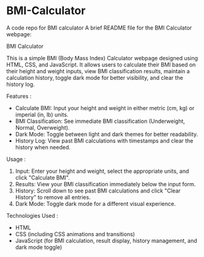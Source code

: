 # BMI-Calculator
A code repo for BMI calculator
A brief README file for the BMI Calculator webpage:

BMI Calculator

This is a simple BMI (Body Mass Index) Calculator webpage designed using HTML, CSS, and JavaScript. It allows users to calculate their BMI based on their height and weight inputs, view BMI classification results, maintain a calculation history, toggle dark mode for better visibility, and clear the history log.

Features :

- Calculate BMI: Input your height and weight in either metric (cm, kg) or imperial (in, lb) units.
- BMI Classification: See immediate BMI classification (Underweight, Normal, Overweight).
- Dark Mode: Toggle between light and dark themes for better readability.
- History Log: View past BMI calculations with timestamps and clear the history when needed.

 Usage :

1. Input: Enter your height and weight, select the appropriate units, and click "Calculate BMI".
2. Results: View your BMI classification immediately below the input form.
3. History: Scroll down to see past BMI calculations and click "Clear History" to remove all entries.
4. Dark Mode: Toggle dark mode for a different visual experience.

Technologies Used :

- HTML
- CSS (including CSS animations and transitions)
- JavaScript (for BMI calculation, result display, history management, and dark mode toggle)

